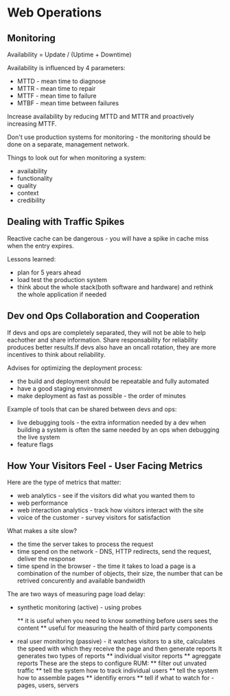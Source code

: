 # Web Operations

## Monitoring

Availability = Update / (Uptime + Downtime)

Availability is influenced by 4 parameters:

* MTTD - mean time to diagnose
* MTTR - mean time to repair
* MTTF - mean time to failure
* MTBF - mean time between failures

Increase availability by reducing MTTD and MTTR and proactively increasing MTTF.

Don't use production systems for monitoring - the monitoring should be done on
a separate, management network.

Things to look out for when monitoring a system:
* availability
* functionality
* quality
* context
* credibility

## Dealing with Traffic Spikes

Reactive cache can be dangerous - you will have a spike in cache miss when the
entry expires.

Lessons learned:

* plan for 5 years ahead
* load test the production system
* think about the whole stack(both software and hardware) and rethink the whole
  application if needed

## Dev ond Ops Collaboration and Cooperation

If devs and ops are completely separated, they will not be able to help
eachother and share information. Share responsability for reliability produces
better results.If devs also have an oncall rotation, they are more incentives
to think about reliability.

Advises for optimizing the deployment process:

* the build and deployment should be repeatable and fully automated
* have a good staging environment
* make deployment as fast as possible - the order of minutes

Example of tools that can be shared between devs and ops:

* live debugging tools - the extra information needed by a dev when building a
  system is often the same needed by an ops when debugging the live system
* feature flags

## How Your Visitors Feel - User Facing Metrics
Here are the type of metrics that matter:

* web analytics - see if the visitors did what you wanted them to
* web performance
* web interaction analytics - track how visitors interact with the site
* voice of the customer - survey visitors for satisfaction

What makes a site slow?

* the time the server takes to process the request
* time spend on the network - DNS, HTTP redirects, send the request, deliver
  the response
* time spend in the browser - the time it takes to load a page is a combination
  of the number of objects, their size, the number that can be retrived
  concurently and available bandwidth

The are two ways of measuring page load delay:

* synthetic monitoring (active) - using probes

  ** it is useful when you need to know something before users sees the content
  ** useful for measuring the health of third party components

* real user monitoring (passive) - it watches visitors to a site, calculates
  the speed with which they receive the page and then generate reports
  It generates two types of reports
  ** individual visitor reports
  ** agreggate reports
  These are the steps to configure RUM:
  ** filter out unvated traffic
  ** tell the system how to track individual users
  ** tell the system how to assemble pages
  ** identifiy errors
  ** tell if what to watch for - pages, users, servers
